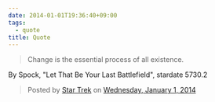 ```yaml
---
date: 2014-01-01T19:36:40+09:00
tags:
  - quote
title: Quote
---
```


> Change is the essential process of all existence.

By Spock, "Let That Be Your Last Battlefield", stardate 5730.2

<div class="fb-post"
     data-href="https://www.facebook.com/StarTrek/photos/a.131005510249296.24356.122908054392375/887940221222484/?type=3"
     data-width="500"
     data-show-text="false">
    <blockquote cite="https://www.facebook.com/StarTrek/photos/a.131005510249296.24356.122908054392375/887940221222484/?type=3"
                class="fb-xfbml-parse-ignore">Posted by <a href="https://www.facebook.com/StarTrek/">Star Trek</a> on&nbsp;<a href="https://www.facebook.com/StarTrek/photos/a.131005510249296.24356.122908054392375/887940221222484/?type=3">Wednesday, January 1, 2014</a>
    </blockquote>
</div>

